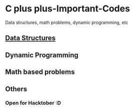 # C plus plus-Important-Codes
Data structures, math problems, dynamic programming, etc

## [Data Structures](./Data%20Structures)
## Dynamic Programming
## Math based problems
## Others


### Open for Hacktober :D

